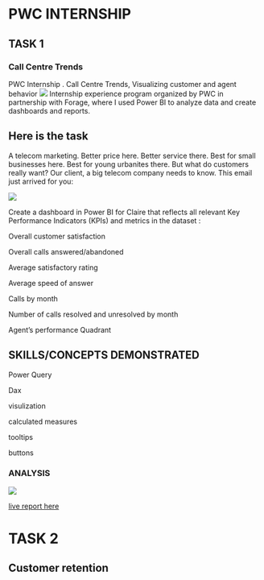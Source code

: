 # PWC INTERNSHIP

## TASK 1
### Call Centre Trends

 PWC  Internship . Call Centre Trends, Visualizing customer and agent behavior
 ![](https://github.com/bellaTHEanalyst/call-centre-Analysis.-/blob/main/pwc%20icon.png)
  Internship experience program organized by PWC in partnership with Forage, where I used Power BI to analyze data and create dashboards and reports.
 

## Here is the  task
A telecom marketing. Better price here. Better service there. Best for small businesses here. Best for young urbanites there. But what do customers really want? Our client, a big telecom company needs to know. This email just arrived for you:

![](https://github.com/bellaTHEanalyst/call-centre-Analysis.-/blob/main/pwc%20task%202%20mail.jpg)


Create a dashboard in Power BI for Claire that reflects all relevant Key Performance Indicators (KPIs) and metrics in the dataset :

 Overall customer satisfaction

 Overall calls answered/abandoned

 Average satisfactory rating

 Average speed of answer

 Calls by month

 Number of calls resolved and unresolved by month


 Agent’s performance Quadrant


## SKILLS/CONCEPTS DEMONSTRATED

Power Query

Dax

visulization

calculated measures

tooltips

buttons


### ANALYSIS 

![](https://github.com/bellaTHEanalyst/call-centre-Analysis.-/blob/main/pwc%20dashboard%20task%202.jpg)
 

[live report here](https://app.powerbi.com/view?r=eyJrIjoiOGM5MGNmMDMtOTEzMS00MGFmLWEyYzMtMmIxOTIwNTFjZTdiIiwidCI6ImI5NGE1YmE0LTUwZTQtNGQ5YS04OWU1LTRlMDAzMzY2MDUwZiIsImMiOjF9&embedImagePlaceholder=true)

# TASK 2

## Customer retention
